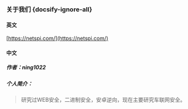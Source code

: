 ### 关于我们  {docsify-ignore-all}

#### 英文

[https://netspi.com/](https://netspi.com/)

#### 中文

##### 作者：ning1022

##### 个人简介：
> 研究过WEB安全，二进制安全，安卓逆向，现在主要研究车联网安全。
> 






